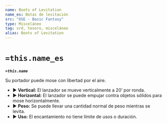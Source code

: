 ```yaml
---
name: Boots of Levitation
name_es: Botas de levitación
src: "OSE - Basic Fantasy"
type: Misceláneo
tag: srd, tesoro, misceláneo
alias: Boots of Levitation
---
```

# `=this.name_es` 

**_`=this.name`_**

Su portador puede mose con libertad por el aire. 

- ▶ **Vertical:** El lanzador se mueve verticalmente a 20’ por ronda. 
- ▶ **Horizontal:** El lanzador se puede empujar contra objetos sólidos para mose horizontalmente. 
- ▶ **Peso:** Se puede llevar una cantidad normal de peso mientras se levita. 
- ▶ **Uso:** El encantamiento no tiene límite de usos o duración.